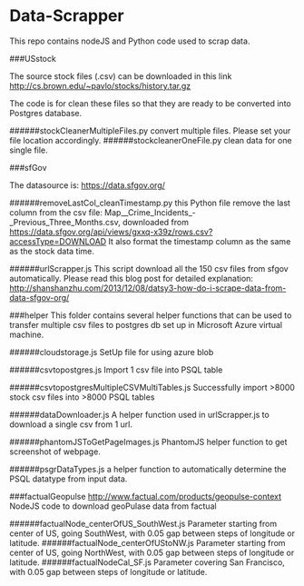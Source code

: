 Data-Scrapper
=============

This repo contains nodeJS and Python code used to scrap data.

###USstock

The source stock files (.csv) can be downloaded in this link
http://cs.brown.edu/~pavlo/stocks/history.tar.gz

The code is for clean these files so that they are ready to be converted into Postgres database.

######stockCleanerMultipleFiles.py 
convert multiple files. Please set your file location accordingly.
######stockcleanerOneFile.py 
clean data for one single file.

###sfGov

The datasource is:
https://data.sfgov.org/

######removeLastCol_cleanTimestamp.py
this Python file remove the last column from the csv file: Map__Crime_Incidents_-_Previous_Three_Months.csv, downloaded from 
https://data.sfgov.org/api/views/gxxq-x39z/rows.csv?accessType=DOWNLOAD
It also format the timestamp column as the same as the stock data time.

######urlScrapper.js
This script download all the 150 csv files from sfgov automatically. Please read this blog post for detailed explanation:
http://shanshanzhu.com/2013/12/08/datsy3-how-do-i-scrape-data-from-data-sfgov-org/

###helper
This folder contains several helper functions that can be used to transfer multiple csv files to postgres db set up in Microsoft Azure virtual machine. 

######cloudstorage.js
SetUp file for using azure blob

######csvtopostgres.js
Import 1 csv file into PSQL table

######csvtopostgresMultipleCSVMultiTables.js
Successfully import >8000 stock csv files into >8000 PSQL tables

######dataDownloader.js
A helper function used in urlScrapper.js to download a single csv from 1 url.

######phantomJSToGetPageImages.js
PhantomJS helper function to get screenshot of webpage.

######psgrDataTypes.js
a helper function to automatically determine the PSQL datatype from input data.

###factualGeopulse
http://www.factual.com/products/geopulse-context
NodeJS code to download geoPulase data from factual

######factualNode_centerOfUS_SouthWest.js
Parameter starting from center of US, going SouthWest, with 0.05 gap between steps of longitude or latitude.
######factualNode_centerOfUStoNW.js
Parameter starting from center of US, going NorthWest, with 0.05 gap between steps of longitude or latitude.
######factualNodeCal_SF.js
Parameter covering San Francisco, with 0.05 gap between steps of longitude or latitude.

